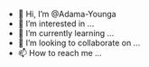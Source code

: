 - 👋 Hi, I’m @Adama-Younga
- 👀 I’m interested in ...
- 🌱 I’m currently learning ...
- 💞️ I’m looking to collaborate on ...
- 📫 How to reach me ...

<!---
Adama-Younga/Adama-Younga is a ✨ special ✨ repository because its `README.md` (this file) appears on your GitHub profile.
You can click the Preview link to take a look at your changes.
--->

